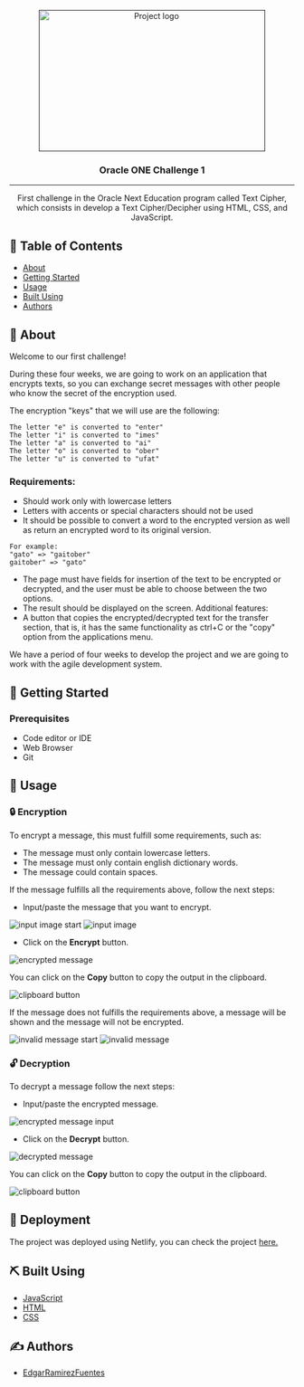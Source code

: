 <p align="center">
  <a href="" rel="noopener">
 <img width=400px height=250px src="./assets/img/one.jpg" alt="Project logo"></a>
</p>

<h3 align="center">Oracle ONE Challenge 1</h3>

---

<p align="center"> 
  First challenge in the Oracle Next Education program called Text Cipher, which consists in develop a Text Cipher/Decipher using HTML, CSS, and JavaScript.
</p>

## 📝 Table of Contents

- [About](#about)
- [Getting Started](#getting_started)
- [Usage](#usage)
- [Built Using](#built_using)
- [Authors](#authors)

## 🧐 About <a name = "about"></a>

Welcome to our first challenge!

During these four weeks, we are going to work on an application that encrypts texts, so you can exchange secret messages with other people who know the secret of the encryption used.

The encryption "keys" that we will use are the following:

```
The letter "e" is converted to "enter"
The letter "i" is converted to "imes"
The letter "a" is converted to "ai"
The letter "o" is converted to "ober"
The letter "u" is converted to "ufat"
```

### Requirements:
- Should work only with lowercase letters
- Letters with accents or special characters should not be used
- It should be possible to convert a word to the encrypted version as well as return an encrypted word to its original version.

```
For example:  
"gato" => "gaitober"  
gaitober" => "gato"
```

- The page must have fields for
insertion of the text to be encrypted or decrypted, and the user must be able to choose between the two options.
- The result should be displayed on the screen.
Additional features:
- A button that copies the encrypted/decrypted text for the transfer section, that is, it has the same functionality as ctrl+C or the "copy" option from the applications menu.

We have a period of four weeks to develop the project and we are going to work with the agile development system.


## 🏁 Getting Started <a name = "getting_started"></a>

### Prerequisites
- Code editor or IDE
- Web Browser
- Git

## 🎈 Usage <a name="usage"></a>

### 🔒 Encryption

To encrypt a message, this must fulfill some requirements, such as:
- The message must only contain lowercase letters.
- The message must only contain english dictionary words.
- The message could contain spaces.

If the message fulfills all the requirements above, follow the next steps:

- Input/paste the message that you want to encrypt.

![input image start](./assets/img/input_image_start.png)
![input image](./assets/img/input_image.png)

- Click on the __Encrypt__ button.

![encrypted message](./assets/img/encrypted_message.png)

You can click on the __Copy__ button to copy the output in the clipboard.

![clipboard button](./assets/img/clipboard_button.png)

If the message does not fulfills the requirements above, a message will be shown
and the message will not be encrypted.

![invalid message start](./assets/img/invalid_input_start.png)
![invalid message](./assets/img/invalid_input.png)

### 🔓 Decryption

To decrypt a message follow the next steps:

- Input/paste the encrypted message.

![encrypted message input](./assets/img/decrypt_message.png)

- Click on the __Decrypt__ button.

![decrypted message](./assets/img/decrypted_message.png)

You can click on the __Copy__ button to copy the output in the clipboard.

![clipboard button](./assets/img/decrypted_clipboard.png)

## 🚀 Deployment <a name = "deployment"></a>
The project was deployed using Netlify, you can check the project [here.](https://oracle-one-challenge-1.netlify.app/)

## ⛏️ Built Using <a name = "built_using"></a>

- [JavaScript](https://www.w3schools.com/JS/)
- [HTML](https://www.w3schools.com/html/)
- [CSS](https://www.w3schools.com/CSS/)

## ✍️ Authors <a name = "authors"></a>

- [EdgarRamirezFuentes](https://github.com/EdgarRamirezFuentes)


